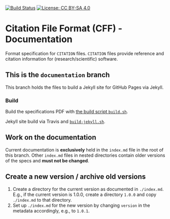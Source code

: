 [![Build Status](https://travis-ci.org/sdruskat/citation-file-format.svg?branch=docs)](https://travis-ci.org/sdruskat/citation-file-format) [![License: CC BY-SA 4.0](https://img.shields.io/badge/License-CC%20BY--SA%204.0-lightgrey.svg)](https://creativecommons.org/licenses/by-sa/4.0/)

# Citation File Format (CFF) - Documentation

Format specification for `CITATION` files. `CITATION` files provide reference and citation information for (research/scientific) software.

## This is the `documentation` branch

This branch holds the files to build a Jekyll site for GitHub Pages via Jekyll.

### Build

Build the specifications PDF with [the build script `build.sh`](https://github.com/sdruskat/citation-file-format/blob/master/build.sh).

Jekyll site build via Travis and [`build-jekyll.sh`](https://github.com/sdruskat/citation-file-format/blob/master/build-jekyll.sh).

## Work on the documentation

Current documentation is **exclusively** held in the `index.md` file in the root of this branch. Other `index.md` files in nested directories contain older versions of the specs and **must not be changed**.

## Create a new version / archive old versions

1. Create a directory for the current version as documented in `./index.md`. E.g., if the current version is 1.0.0, create a directory `1.0.0` and copy `./index.md` to that directory.
2. Set up `./index.md` for the new version by changing `version` in the metadata accordingly, e.g., to `1.0.1`.
